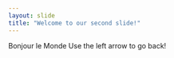 ```yaml
---
layout: slide
title: "Welcome to our second slide!"
---
```

Bonjour le Monde
Use the left arrow to go back!
